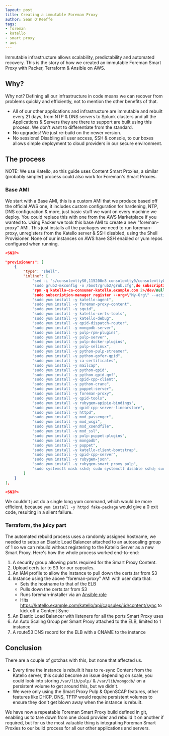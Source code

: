 ```yaml
---
layout: post
title: Creating a immutable Foreman Proxy
author: Sean O'Keeffe
tags:
- foreman
- katello
- smart proxy
- aws
---
```


Immutable infrastructure allows scalability, predictability and automated recovery. This is the story of how we created an immutable Foreman Smart Proxy with Packer, Terraform & Ansible on AWS.

## Why?
Why not? Defining all our infrastructure in code means we can recover from problems quickly and efficiently, not to mention the other benefits of that.
- All of our other applications and infrastructure are immutable and rebuilt every 21 days, from NTP & DNS servers to Splunk clusters and all the Applications & Servers they are there to support are built using this process. We don't want to differentiate from the standard.
- No upgrades! We just re-build on the newer version.
- No sessions! Disabling all user access, SSH & console, to our boxes allows simple deployment to cloud providers in our secure environment.


## The process

NOTE: We use Katello, so this guide uses Content Smart Proxies, a similar (probably simpler) process could also work for Foreman's Smart Proxies.

### Base AMI

We start with a Base AMI, this is a custom AMI that we produce based off the official AWS one, it includes custom configuration for hardening, NTP, DNS configuration & more, just basic stuff we want on every machine we deploy. You could replace this with one from the AWS Marketplace if you wanted to. Using Packer we took this base AMI to create a new "foreman-proxy" AMI. This just installs all the packages we need to run foreman-proxy, unregisters from the Katello server & SSH disabled, using the Shell Provisioner. None of our instances on AWS have SSH enabled or yum repos configured when running.

```json
<SNIP>

"provisioners": [
    {
        "type": "shell",
        "inline": [
            "sed -i 's/console=ttyS0,115200n8 console=tty0/console=tty0 console=ttyS0,115200n8/' /etc/default/grub",
            "sudo grub2-mkconfig -o /boot/grub2/grub.cfg",do subscription-manager clean",
            "rpm -q katello-ca-consumer-katello.example.com 2>/dev/null || sudo rpm -Uvh http://katello.example.com/pub/katello-ca-consumer-latest.noarch.rpm",
            "sudo subscription-manager register --org=\"My-Org\" --activationkey=\"foreman-proxy\"",
            "sudo yum install -y katello-agent",
            "sudo yum install -y foreman-proxy-content",
            "sudo yum install -y squid",
            "sudo yum install -y katello-certs-tools",
            "sudo yum install -y katello-debug",
            "sudo yum install -y qpid-dispatch-router",
            "sudo yum install -y mongodb-server",
            "sudo yum install -y pulp-rpm-plugins",
            "sudo yum install -y pulp-server",
            "sudo yum install -y pulp-docker-plugins",
            "sudo yum install -y pulp-selinux",
            "sudo yum install -y python-pulp-streamer",
            "sudo yum install -y python-gofer-qpid",
            "sudo yum install -y ca-certificates",
            "sudo yum install -y mailcap",
            "sudo yum install -y python-qpid",
            "sudo yum install -y python-qpid-qmf",
            "sudo yum install -y qpid-cpp-client",
            "sudo yum install -y python-crane",
            "sudo yum install -y puppet-server",
            "sudo yum install -y foreman-proxy",
            "sudo yum install -y qpid-tools",
            "sudo yum install -y rubygem-apipie-bindings",
            "sudo yum install -y qpid-cpp-server-linearstore",
            "sudo yum install -y httpd",
            "sudo yum install -y mod_passenger",
            "sudo yum install -y mod_wsgi",
            "sudo yum install -y mod_xsendfile",
            "sudo yum install -y mod_ssl",
            "sudo yum install -y pulp-puppet-plugins",
            "sudo yum install -y mongodb",
            "sudo yum install -y puppet",
            "sudo yum install -y katello-client-bootstrap",
            "sudo yum install -y qpid-cpp-server",
            "sudo yum install -y rubygem-json",
            "sudo yum install -y rubygem-smart_proxy_pulp",
            "sudo systemctl mask sshd; sudo systemctl disable sshd; sudo systemctl stop sshd"
        ]
    }
],

<SNIP>
```

We couldn't just do a single long yum command, which would be more efficient, because `yum install -y httpd fake-package` would give a 0 exit code, resulting in a silent failure.

### Terraform, the juicy part

The automated rebuild process uses a randomly assigned hostname, we needed to setup an Elastic Load Balancer attached to an autoscaling group of 1 so we can rebuild without registering to the Katello Server as a new Smart Proxy. Here's how the whole process worked end-to-end:

1. A security group allowing ports required for the Smart Proxy Content.
1. Upload certs.tar to S3 for our capsules.
1. An IAM profile to allow the instance to pull down the certs.tar from S3
1. Instance using the above "foreman-proxy" AMI with user data that:
   * Sets the hostname to that of the ELB
   * Pulls down the certs.tar from S3
   * Runs foreman-installer via an [Ansible role](https://galaxy.ansible.com/sean797/foreman_installer)
   * Hits https://katello.example.com/katello/api/capsules/:id/content/sync to kick off a Content Sync
1. An Elastic Load Balancer with listeners for all the ports Smart Proxy uses
1. An Auto Scaling Group per Smart Proxy attached to the ELB, limited to 1 instance
1. A route53 DNS record for the ELB with a CNAME to the instance

## Conclusion

There are a couple of gotchas with this, but none that affected us. 
* Every time the instance is rebuilt it has to re-sync Content from the Katello server, this could become an issue depending on scale, you could look into storing `/var/lib/pulp/` & `/var/lib/mongodb/` on a persistent volume to get around this, but we didn't.
* We were only using the Smart Proxy Pulp & OpenSCAP features, other features like DHCP, DNS, TFTP would require persistent volumes to ensure they don't get blown away when the instance is rebuilt.

We have now a repeatable Foreman Smart Proxy build defined in git, enabling us to tare down from one cloud provider and rebuild it on another if required, but for us the most valuable thing is integrating Foreman Smart Proxies to our build process for all our other applications and servers.
